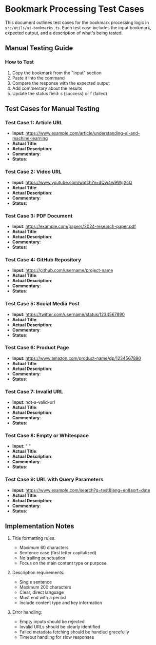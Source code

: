 # Bookmark Processing Test Cases

This document outlines test cases for the bookmark processing logic in `src/utils/ai-bookmarks.ts`. Each test case includes the input bookmark, expected output, and a description of what's being tested.

## Manual Testing Guide

### How to Test
1. Copy the bookmark from the "Input" section
2. Paste it into the command
3. Compare the response with the expected output
4. Add commentary about the results
5. Update the status field: s (success) or f (failed)

## Test Cases for Manual Testing

### Test Case 1: Article URL
- **Input**: https://www.example.com/article/understanding-ai-and-machine-learning
- **Actual Title**: 
- **Actual Description**: 
- **Commentary**: 
- **Status**: 

### Test Case 2: Video URL
- **Input**: https://www.youtube.com/watch?v=dQw4w9WgXcQ
- **Actual Title**: 
- **Actual Description**: 
- **Commentary**: 
- **Status**: 

### Test Case 3: PDF Document
- **Input**: https://example.com/papers/2024-research-paper.pdf
- **Actual Title**: 
- **Actual Description**: 
- **Commentary**: 
- **Status**: 

### Test Case 4: GitHub Repository
- **Input**: https://github.com/username/project-name
- **Actual Title**: 
- **Actual Description**: 
- **Commentary**: 
- **Status**: 

### Test Case 5: Social Media Post
- **Input**: https://twitter.com/username/status/1234567890
- **Actual Title**: 
- **Actual Description**: 
- **Commentary**: 
- **Status**: 

### Test Case 6: Product Page
- **Input**: https://www.amazon.com/product-name/dp/1234567890
- **Actual Title**: 
- **Actual Description**: 
- **Commentary**: 
- **Status**: 

### Test Case 7: Invalid URL
- **Input**: not-a-valid-url
- **Actual Title**: 
- **Actual Description**: 
- **Commentary**: 
- **Status**: 

### Test Case 8: Empty or Whitespace
- **Input**: "   "
- **Actual Title**: 
- **Actual Description**: 
- **Commentary**: 
- **Status**: 

### Test Case 9: URL with Query Parameters
- **Input**: https://www.example.com/search?q=test&lang=en&sort=date
- **Actual Title**: 
- **Actual Description**: 
- **Commentary**: 
- **Status**: 

## Implementation Notes

1. Title formatting rules:
   - Maximum 60 characters
   - Sentence case (first letter capitalized)
   - No trailing punctuation
   - Focus on the main content type or purpose

2. Description requirements:
   - Single sentence
   - Maximum 200 characters
   - Clear, direct language
   - Must end with a period
   - Include content type and key information

3. Error handling:
   - Empty inputs should be rejected
   - Invalid URLs should be clearly identified
   - Failed metadata fetching should be handled gracefully
   - Timeout handling for slow responses 